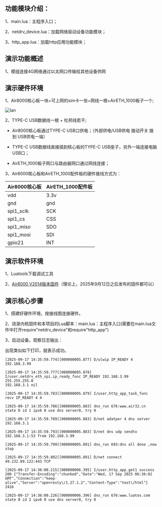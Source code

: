 ## 功能模块介绍：

1、main.lua：主程序入口；

2、netdrv_device.lua：加载网络驱动设备功能模块；

3、http_app.lua：加载http应用功能模块；

## 演示功能概述

1、模组连接4G网络通过以太网口传输给其他设备供网 

## 演示硬件环境

1、Air8000核心板一块+可上网的sim卡一张+网线一根+AirETH_1000板子一个;

[](https://docs.openLuat.com/cdn/image/AirETH_1000.jpg)

![lan](E:\文档池\新建文件夹\luatos-doc-pool\docs\root\docs\air8000\luatos\app\image\lan.jpg)

2、TYPE-C USB数据线一根 + 杜邦线若干;

* Air8000核心板通过TYPE-C USB口供电；（外部供电/USB供电 拨动开关 拨到 USB供电一端）

* TYPE-C USB数据线直接插到核心板的TYPE-C USB座子，另外一端连接电脑USB口；

* AirETH_1000板子网口与路由器网口通过网线连接；

3、Air8000核心板和AirETH_1000配件板的硬件接线方式为：

| Air8000核心板 | AirETH_1000配件板 |
| ---------- | -------------- |
| vdd        | 3.3v           |
| gnd        | gnd            |
| spi1_sclk  | SCK            |
| spi1_cs    | CSS            |
| spi1_miso  | SDO            |
| spi1_mosi  | SDI            |
| gpio21     | INT            |

演示软件环境
------

1、Luatools下载调试工具

2、[Air8000 V2014版本固件](https://docs.openluat.com/air8000/luatos/firmware/)（理论上，2025年9月12日之后发布的固件都可以） 

## 演示核心步骤

1、搭建好硬件环境，按接线图连接硬件。

2、烧录内核固件和本项目的Lua脚本：main.lua：主程序入口(需要在main.lua文件中打开require"netdrv_device"和require"http_app")

3、启动设备，观察日志输出：

出现类似如下打印，就表示成功。

```
[2025-09-17 14:35:59.774][000000005.877] D/ulwip IP_READY 4 192.168.3.99

[2025-09-17 14:35:59.777][000000005.878] I/user.netdrv_eth_spi.ip_ready_func IP_READY 192.168.3.99 255.255.255.0 
192.168.3.1 nil

[2025-09-17 14:35:59.783][000000005.879] I/user.http_app_task_func recv IP_READY 4 4

[2025-09-17 14:35:59.786][000000005.883] dns_run 676:www.air32.cn state 0 id 1 ipv6 0 use dns server0, try 0

[2025-09-17 14:35:59.789][000000005.883] D/net adatper 4 dns server 192.168.3.1

[2025-09-17 14:35:59.793][000000005.883] D/net dns udp sendto 192.168.3.1:53 from 192.168.3.99

[2025-09-17 14:35:59.799][000000005.891] dns_run 693:dns all done ,now stop

[2025-09-17 14:35:59.802][000000005.891] D/net connect 49.232.89.122:443 TCP

[2025-09-17 14:36:00.215][000000006.395] I/user.http_app_get1 success 200 {"Transfer-Encoding":"chunked","Date":"Wed, 17 Sep 2025 06:36:02 GMT","Connection":"keep-alive","Server":"openresty\/1.27.1.2","Content-Type":"text\/html"} 2416

[2025-09-17 14:36:00.226][000000006.396] dns_run 676:www.luatos.com state 0 id 2 ipv6 0 use dns server0, try 0


```
